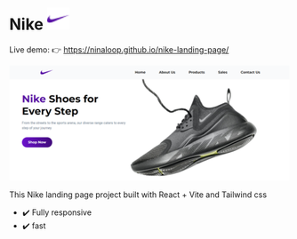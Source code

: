 # Nike <img src="/src/assets/Icons/nike.svg" alt="preview img" width="40" height="40"/>

Live demo: :point_right: https://ninaloop.github.io/nike-landing-page/

![preview image](/src/preview-img.png)

This Nike landing page project built with React + Vite and Tailwind css

- :heavy_check_mark: Fully responsive
- :heavy_check_mark: fast
